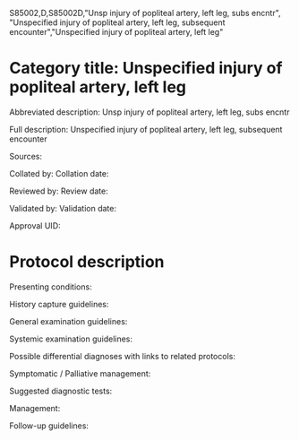 S85002,D,S85002D,"Unsp injury of popliteal artery, left leg, subs encntr", "Unspecified injury of popliteal artery, left leg, subsequent encounter","Unspecified injury of popliteal artery, left leg"
# Category title: Unspecified injury of popliteal artery, left leg

Abbreviated description: Unsp injury of popliteal artery, left leg, subs encntr

Full description: Unspecified injury of popliteal artery, left leg, subsequent encounter

Sources:

Collated by:
Collation date:

Reviewed by:
Review date:

Validated by:
Validation date:

Approval UID:

# Protocol description

Presenting conditions:

History capture guidelines:

General examination guidelines:

Systemic examination guidelines:

Possible differential diagnoses with links to related protocols:

Symptomatic / Palliative management:

Suggested diagnostic tests:

Management:

Follow-up guidelines:
